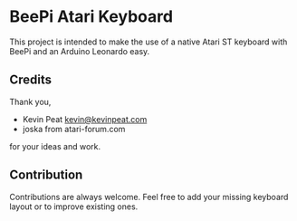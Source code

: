 # BeePi Atari Keyboard

This project is intended to make the use of a native Atari ST keyboard with BeePi and an Arduino Leonardo easy.

## Credits

Thank you,

- Kevin Peat <kevin@kevinpeat.com>
- joska from atari-forum.com

for your ideas and work.

## Contribution

Contributions are always welcome. Feel free to add your missing keyboard layout or to improve existing ones.
